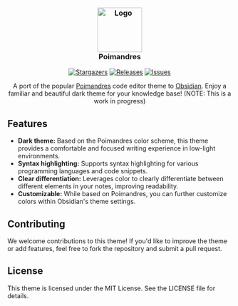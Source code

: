 <h3 align="center">
	<img src="https://github.com/drcmda/poimandres-theme/blob/main/assets/dots.png" width="100" alt="Logo"/><br/>
	Poimandres
</h3>

<p align="center">
	<a href="https://github.com/yoGhastly/poimandres-obsidian/stargazers">
		<img alt="Stargazers" src="https://img.shields.io/github/stars/yoGhastly/poimandres-obsidian?style=for-the-badge&logo=starship&color=5de4c7&logoColor=D9E0EE&labelColor=302D41"></a>
	<a href="https://github.com/yoGhastly/poimandres-obsidian/releases/latest">
		<img alt="Releases" src="https://img.shields.io/github/release/yoGhastly/poimandres-obsidian.svg?style=for-the-badge&logo=github&color=d0679d&logoColor=D9E0EE&labelColor=302D41"/></a>
	<a href="https://github.com/yoGhastly/poimandres-obsidian/issues">
		<img alt="Issues" src="https://img.shields.io/github/issues/yoGhastly/poimandres-obsidian?style=for-the-badge&logo=gitbook&color=FFFAC2&logoColor=D9E0EE&labelColor=302D41"></a>
</p>

<p align="center">
  A port of the popular <a href="https://github.com/drcmda/poimandres-theme">Poimandres</a> code editor theme to <a href="https://obsidian.md/">Obsidian</a>. Enjoy a familiar and beautiful dark theme for your knowledge base! (NOTE: This is a work in progress)
</p>


## Features

-   **Dark theme:** Based on the Poimandres color scheme, this theme provides a comfortable and focused writing experience in low-light environments.
-   **Syntax highlighting:** Supports syntax highlighting for various programming languages and code snippets.
-   **Clear differentiation:** Leverages color to clearly differentiate between different elements in your notes, improving readability.
-   **Customizable:** While based on Poimandres, you can further customize colors within Obsidian's theme settings.

## Contributing

We welcome contributions to this theme! If you'd like to improve the theme or add features, feel free to fork the repository and submit a pull request.

## License

This theme is licensed under the MIT License. See the LICENSE file for details.
